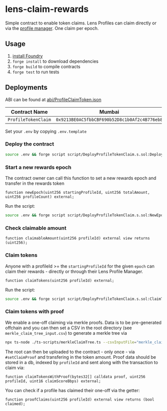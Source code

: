# lens-claim-rewards

Simple contract to enable token claims. Lens Profiles can claim directly or via the [profile manager](https://docs.lens.xyz/docs/profile-manager). One claim per epoch.

## Usage

1. [install Foundry](https://book.getfoundry.sh/getting-started/installation.html)
2. `forge install` to download dependencies
3. `forge build` to compile contracts
4. `forge test` to run tests


## Deployments

ABI can be found at [abi/ProfileClaimToken.json](abi/ProfileClaimToken.json)

| Contract Name | Mumbai | Polygon |
| ------------- | ------------- | ------------- |
| `ProfileTokenClaim`  | `0x9213BE0AC5fbbCBF690b52D8c1b0Af2c4B776eb8` | `0x` |

Set your `.env` by copying `.env.template`

### Deploy the contract

```bash
source .env && forge script script/DeployProfileTokenClaim.s.sol:DeployProfileTokenClaim --rpc-url $MUMBAI_RPC_URL -vvvv --skip .t.sol --legacy --broadcast
```

### Start a new rewards epoch

The contract owner can call this function to set a new rewards epoch and transfer in the rewards token
```solidity
function newEpoch(uint256 startingProfileId, uint256 totalAmount, uint256 profileCount) external;
```

Run the script:
```bash
source .env && forge script script/DeployProfileTokenClaim.s.sol:NewEpoch --rpc-url $MUMBAI_RPC_URL -vvvv --skip .t.sol --legacy --broadcast
```

### Check claimable amount
```solidity
function claimableAmount(uint256 profileId) external view returns (uint256);
```

### Claim tokens

Anyone with a profileId >= the `startingProfileId` for the given `epoch` can claim their rewards - directly or through their Lens Profile Manager.
```solidity
function claimTokens(uint256 profileId) external;
```

Run the script:
```bash
source .env && forge script script/DeployProfileTokenClaim.s.sol:ClaimTokens --rpc-url $MUMBAI_RPC_URL -vvvv --skip .t.sol --legacy --broadcast
```

### Claim tokens with proof

We enable a one-off claiming via merkle proofs. Data is to be pre-generated offchain and you can then set a CSV in the root directory (see `merkle_claim_tree_input.csv`) to generate a merkle tree via
```bash
npx ts-node ./ts-scripts/merkleClaimTree.ts --csvInputFile="merkle_claim_tree_input.csv" --jsonOutputFile="merkle_claim_tree_output.json"
```

The root can then be uploaded to the contract - only once - via `#setClaimProof` and transfering in the token amount. Proof data should be stored in a db, indexed by `profileId` and sent along with the transaction to claim via:
```solidity
function claimTokensWithProof(bytes32[] calldata proof, uint256 profileId, uint16 claimScoreBbps) external;
```

You can check if a profile has claimed their one-off via the getter:
```solidity
function proofClaims(uint256 profileId) external view returns (bool claimed);
```